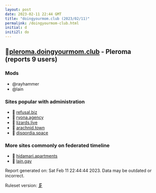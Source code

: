 ```yaml
---
layout: post
date: 2023-02-11 22:44 GMT
title: "doingyourmom.club (2023/02/11)"
permalink: /doingyourmom-club.html
initial: d
initi2l: do
---
```


## 🐘[pleroma.doingyourmom.club](https://pleroma.doingyourmom.club) - Pleroma (reports 9 users)

### Mods
 * @rayhammer
 * @lain

### Sites popular with administration

* 🧸 [refusal.biz](/refusal-biz.html)
* 🧸 [ryona.agency](/ryona-agency.html)
* 🐘 [lizards.live](/lizards-live.html)
* 🐘 [arachnid.town](/arachnid-town.html)
* 🐘 [disqordia.space](/disqordia-space.html)

### More sites commonly on federated timeline

* 🧸 [hidamari.apartments](/hidamari-apartments.html)
* 🐘 [lain.gay](/lain-gay.html)

Report generated on: Sat Feb 11 22:44:44 2023. Data may be outdated or incorrect.

Ruleset version: [🗜](/version-clamp)
